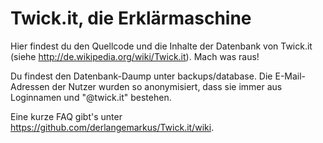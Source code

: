 Twick.it, die Erklärmaschine
============================


Hier findest du den Quellcode und die Inhalte der Datenbank von Twick.it (siehe http://de.wikipedia.org/wiki/Twick.it). Mach was raus!

Du findest den Datenbank-Daump unter backups/database. Die E-Mail-Adressen der Nutzer wurden so anonymisiert, dass sie immer aus Loginnamen und "@twick.it" bestehen.

Eine kurze FAQ gibt's unter https://github.com/derlangemarkus/Twick.it/wiki.
